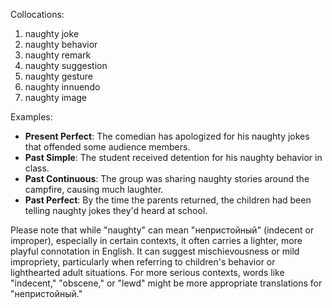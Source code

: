 Collocations:
1. naughty joke
2. naughty behavior
3. naughty remark
4. naughty suggestion
5. naughty gesture
6. naughty innuendo
7. naughty image

Examples:
- **Present Perfect**: The comedian has apologized for his naughty jokes that offended some audience members.
- **Past Simple**: The student received detention for his naughty behavior in class.
- **Past Continuous**: The group was sharing naughty stories around the campfire, causing much laughter.
- **Past Perfect**: By the time the parents returned, the children had been telling naughty jokes they'd heard at school.

Please note that while "naughty" can mean "непристойный" (indecent or improper), especially in certain contexts, it often carries a lighter, more playful connotation in English. It can suggest mischievousness or mild impropriety, particularly when referring to children's behavior or lighthearted adult situations. For more serious contexts, words like "indecent," "obscene," or "lewd" might be more appropriate translations for "непристойный."